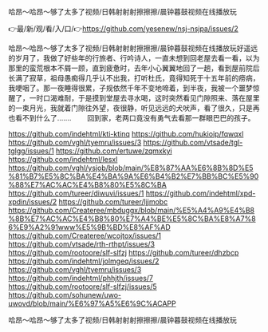 哈昂～哈昂～够了太多了视频/日韩射射射擦擦擦/晨钟暮鼓视频在线播放玩

👉最/新/观/看/入/口/👉https://github.com/yesenew/nsj-nsjpa/issues/2

哈昂～哈昂～够了太多了视频/日韩射射射擦擦擦/晨钟暮鼓视频在线播放玩好遥远的岁月了，我做了好些年的行旅者、行吟诗人，一直未想到回老屋去看一看，以为那里的蛮荒根本不屑一顾，直到疲惫时，去年小心翼翼地回了一趟，看到屋前院后长满了寂草，祖母愚痴得几乎认不出我，打听杜氏，竟得知死于十五年前的痨病，我哽咽了。那一夜睡得很累，子规依然千年不变地啼着，到半夜，我被一个噩梦惊醒了，一时口渴难耐，于是摸到堂屋去寻水喝，这时突然看见门隙照来、落在屋里的一束月光，我就着门隙往外望，夜很静，听见远远的犬吠声，看了很久，只是再也看不到什么了…….
　　回到家，老两口竟没有勇气去看那一群眼巴巴的孩子。


https://github.com/indehtml/kti-ktinq
https://github.com/hukioip/fqwqxl
https://github.com/vghl/tyemru/issues/3
https://github.com/vtsade/tgl-tglgg/issues/1
https://github.com/ertuwe/zqmxkyi
https://github.com/indehtml/lesxl
https://github.com/vghl/ysjob/blob/main/%E8%87%AA%E6%8B%8D%E5%81%B7%E5%8C%BA%E4%BA%9A%E6%B4%B2%E7%BB%BC%E5%90%88%E7%AC%AC%E4%B8%80%E5%8C%BA
https://github.com/tureer/diwuvi/issues/1
https://github.com/indehtml/xpd-xpdin/issues/2
https://github.com/tureer/ljjmobc
https://github.com/Createree/mbduggx/blob/main/%E5%A4%A9%E4%B8%8B%E7%AC%AC%E4%B8%80%E7%A4%BE%E5%8C%BA%E8%A7%86%E9%A2%91www%E5%9B%BD%E8%AF%AD
https://github.com/Createree/wcojtox/issues/1
https://github.com/vtsade/rth-rthpt/issues/3
https://github.com/rootoore/slf-slfzj
https://github.com/tureer/dhzbcp
https://github.com/indehtml/jolmgeq/issues/2
https://github.com/vghl/tyemru/issues/3
https://github.com/indehtml/phhjth/issues/7
https://github.com/rootoore/slf-slfzj/issues/5
https://github.com/sohunew/uwo-uwovd/blob/main/%E6%97%A5%E6%9C%ACAPP

哈昂～哈昂～够了太多了视频/日韩射射射擦擦擦/晨钟暮鼓视频在线播放玩
